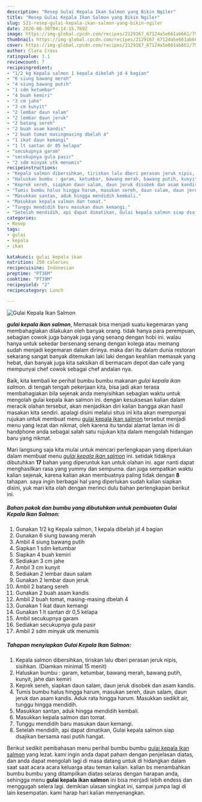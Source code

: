 ```yaml
---
description: "Resep Gulai Kepala Ikan Salmon yang Bikin Ngiler"
title: "Resep Gulai Kepala Ikan Salmon yang Bikin Ngiler"
slug: 521-resep-gulai-kepala-ikan-salmon-yang-bikin-ngiler
date: 2020-06-30T04:14:15.769Z
image: https://img-global.cpcdn.com/recipes/2129167_67124a5e661ab661/751x532cq70/gulai-kepala-ikan-salmon-foto-resep-utama.jpg
thumbnail: https://img-global.cpcdn.com/recipes/2129167_67124a5e661ab661/751x532cq70/gulai-kepala-ikan-salmon-foto-resep-utama.jpg
cover: https://img-global.cpcdn.com/recipes/2129167_67124a5e661ab661/751x532cq70/gulai-kepala-ikan-salmon-foto-resep-utama.jpg
author: Clara Cross
ratingvalue: 3.1
reviewcount: 7
recipeingredient:
- "1/2 kg Kepala salmon 1 kepala dibelah jd 4 bagian"
- "6 siung bawang merah"
- "4 siung bawang putih"
- "1 sdm ketumbar"
- "4 buah kemiri"
- "3 cm jahe"
- "3 cm kunyit"
- "2 lembar daun salam"
- "2 lembar daun jeruk"
- "2 batang sereh"
- "2 buah asam kandis"
- "2 buah tomat masingmasing dbelah 4"
- "1 ikat daun kemangi"
- "1 lt santan dr 05 kelapa"
- "secukupnya garam"
- "secukupnya gula pasir"
- "2 sdm minyak utk menumis"
recipeinstructions:
- "Kepala salmon dibersihkan, tiriskan lalu dberi perasan jeruk nipis, sisihkan. (Diamkan minimal 15 menit)"
- "Haluskan bumbu : garam, ketumbar, bawang merah, bawang putih, kunyit, jahe dan kemiri"
- "Keprek sereh, siapkan daun salam, daun jeruk disobek dan asam kandis."
- "Tumis bumbu halus hingga harum, masukan sereh, daun salam, daun jeruk dan asam kandis. Aduk rata hingga harum. Masukkan sedikit air, tunggu hingga mendidih."
- "Masukkan santan, aduk hingga mendidih kembali."
- "Masukkan kepala salmon dan tomat."
- "Tunggu mendidih baru masukan daun kemangi."
- "Setelah mendidih, api dapat dimatikan, Gulai kepala salmon siap dsajikan bersama nasi putih hangat."
categories:
- Resep
tags:
- gulai
- kepala
- ikan

katakunci: gulai kepala ikan 
nutrition: 250 calories
recipecuisine: Indonesian
preptime: "PT36M"
cooktime: "PT39M"
recipeyield: "2"
recipecategory: Lunch

---
```



![Gulai Kepala Ikan Salmon](https://img-global.cpcdn.com/recipes/2129167_67124a5e661ab661/751x532cq70/gulai-kepala-ikan-salmon-foto-resep-utama.jpg)

<b><i>gulai kepala ikan salmon</i></b>, Memasak bisa menjadi suatu kegemaran yang membahagiakan dilakukan oleh banyak orang. tidak hanya para perempuan, sebagian cowok juga banyak juga yang senang dengan hobi ini. walau hanya untuk sekedar bersenang senang dengan kolega atau memang sudah menjadi kegemaran dalam dirinya. maka dari itu dalam dunia restoran sekarang sangat banyak ditemukan laki laki dengan keahlian memasak yang hebat, dan banyak juga kita saksikan di bermacam depot dan cafe yang mempunyai chef cowok sebagai chef andalan nya.

Baik, kita kembali ke perihal bumbu bumbu makanan <i>gulai kepala ikan salmon</i>. di tengah tengah pekerjaan kita, bisa jadi akan terasa membahagiakan bila sejenak anda menyisihkan sebagian waktu untuk mengolah gulai kepala ikan salmon ini. dengan kesuksesan kalian dalam meracik olahan tersebut, akan menjadikan diri kalian bangga akan hasil masakan kita sendiri. apalagi disini melalui situs ini kita akan mempunyai rujukan untuk membuat menu <u>gulai kepala ikan salmon</u> tersebut menjadi menu yang lezat dan nikmat, oleh karena itu tandai alamat laman ini di handphone anda sebagai salah satu rujukan kita dalam mengolah hidangan baru yang nikmat.




Mari langsung saja kita mulai untuk mencari perlengkapan yang diperlukan dalam membuat menu <u><i>gulai kepala ikan salmon</i></u> ini. setidak tidaknya dibutuhkan <b>17</b> bahan yang diperuntuk kan untuk olahan ini. agar nanti dapat menghasilkan rasa yang yummy dan sempurna. dan juga sempatkan waktu kalian sejenak, karena kalian akan membuatnya paling tidak dengan <b>8</b> tahapan. saya ingin berbagai hal yang diperlukan sudah kalian siapkan disini, yuk mari kita olah dengan merinci dulu bahan perlengkapan berikut ini.

<!--inarticleads1-->

##### Bahan pokok dan bumbu yang dibutuhkan untuk pembuatan Gulai Kepala Ikan Salmon:

1. Gunakan 1/2 kg Kepala salmon, 1 kepala dibelah jd 4 bagian
1. Gunakan 6 siung bawang merah
1. Ambil 4 siung bawang putih
1. Siapkan 1 sdm ketumbar
1. Siapkan 4 buah kemiri
1. Sediakan 3 cm jahe
1. Ambil 3 cm kunyit
1. Sediakan 2 lembar daun salam
1. Gunakan 2 lembar daun jeruk
1. Ambil 2 batang sereh
1. Gunakan 2 buah asam kandis
1. Ambil 2 buah tomat, masing-masing dbelah 4
1. Gunakan 1 ikat daun kemangi
1. Gunakan 1 lt santan dr 0,5 kelapa
1. Ambil secukupnya garam
1. Sediakan secukupnya gula pasir
1. Ambil 2 sdm minyak utk menumis




<!--inarticleads2-->

##### Tahapan menyiapkan Gulai Kepala Ikan Salmon:

1. Kepala salmon dibersihkan, tiriskan lalu dberi perasan jeruk nipis, sisihkan. (Diamkan minimal 15 menit)
1. Haluskan bumbu : garam, ketumbar, bawang merah, bawang putih, kunyit, jahe dan kemiri
1. Keprek sereh, siapkan daun salam, daun jeruk disobek dan asam kandis.
1. Tumis bumbu halus hingga harum, masukan sereh, daun salam, daun jeruk dan asam kandis. Aduk rata hingga harum. Masukkan sedikit air, tunggu hingga mendidih.
1. Masukkan santan, aduk hingga mendidih kembali.
1. Masukkan kepala salmon dan tomat.
1. Tunggu mendidih baru masukan daun kemangi.
1. Setelah mendidih, api dapat dimatikan, Gulai kepala salmon siap dsajikan bersama nasi putih hangat.




Berikut sedikit pembahasan menu perihal bumbu bumbu <u>gulai kepala ikan salmon</u> yang lezat. kami ingin anda dapat paham dengan penjelasan diatas, dan anda dapat mengolah lagi di masa datang untuk di hidangkan dalam saat saat acara acara keluarga atau teman kalian. kalian bs menambahkan bumbu bumbu yang ditampilkan diatas selaras dengan harapan anda, sehingga menu <b>gulai kepala ikan salmon</b> ini bisa menjadi lebih endess dan menggugah selera lagi. demikian ulasan singkat ini, sampai jumpa lagi di lain kesempatan. kami harap hari kalian menyenangkan.

